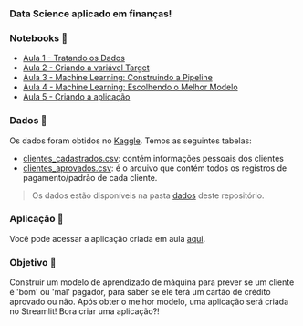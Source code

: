### Data Science aplicado em finanças! 

### Notebooks 📓

- [Aula 1 - Tratando os Dados](https://github.com/alura-tech/alura-tech-pos-data-science-credit-scoring-streamlit/blob/main/Notebooks/Aula_1.ipynb)
- [Aula 2 - Criando a variável Target](https://github.com/alura-tech/alura-tech-pos-data-science-credit-scoring-streamlit/blob/main/Notebooks/Aula_2.ipynb)
- [Aula 3 - Machine Learning: Construindo a Pipeline](https://github.com/alura-tech/alura-tech-pos-data-science-credit-scoring-streamlit/blob/main/Notebooks/Aula_3.ipynb)
- [Aula 4 - Machine Learning: Escolhendo o Melhor Modelo](https://github.com/alura-tech/alura-tech-pos-data-science-credit-scoring-streamlit/blob/main/Notebooks/Aula_4.ipynb)
- [Aula 5 - Criando a aplicação](https://github.com/alura-tech/alura-tech-pos-data-science-credit-scoring-streamlit/blob/main/app.py)

### Dados 🎲

Os dados foram obtidos no [Kaggle](https://www.kaggle.com/datasets/rikdifos/credit-card-approval-prediction). Temos as seguintes tabelas: 

- [clientes_cadastrados.csv](https://github.com/alura-tech/alura-tech-pos-data-science-credit-scoring-streamlit/blob/main/dados/clientes_cadastrados.csv): contém informações pessoais dos clientes
- [clientes_aprovados.csv](https://github.com/alura-tech/alura-tech-pos-data-science-credit-scoring-streamlit/blob/main/dados/clientes_aprovados.csv): é o arquivo que contém todos os registros de pagamento/padrão de cada cliente.

> Os dados estão disponíveis na pasta [dados](https://github.com/alura-tech/alura-tech-pos-data-science-credit-scoring-streamlit/tree/main/dados) deste repositório. 

### Aplicação 📲
Você pode acessar a aplicação criada em aula [aqui](https://share.streamlit.io/alura-tech/alura-tech-pos-data-science-credit-scoring-streamlit/main/app.py). 

### Objetivo 🎯
Construir um modelo de aprendizado de máquina para prever se um cliente é 'bom' ou 'mal' pagador, para saber se ele terá um cartão de crédito aprovado ou não. Após obter o melhor modelo, uma aplicação será criada no Streamlit! Bora criar uma aplicação?! 
